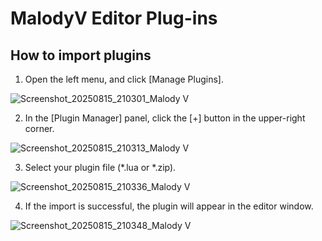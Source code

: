 # MalodyV Editor Plug-ins
## How to import plugins
1. Open the left menu, and click [Manage Plugins].
<img alt="Screenshot_20250815_210301_Malody V" src="https://github.com/user-attachments/assets/f79869ee-f670-4b02-a465-178f0401689e" />

2. In the [Plugin Manager] panel, click the [+] button in the upper-right corner.
<img alt="Screenshot_20250815_210313_Malody V" src="https://github.com/user-attachments/assets/6681cd9c-5fdd-4964-a44e-671df6de1b92" />

3. Select your plugin file (*.lua or *.zip).
<img alt="Screenshot_20250815_210336_Malody V" src="https://github.com/user-attachments/assets/d8dba0ec-aa10-429d-bd30-425e635aa300" />

4. If the import is successful, the plugin will appear in the editor window.
<img alt="Screenshot_20250815_210348_Malody V" src="https://github.com/user-attachments/assets/8f4a4227-a105-4709-b40b-461758bdf51f" />

